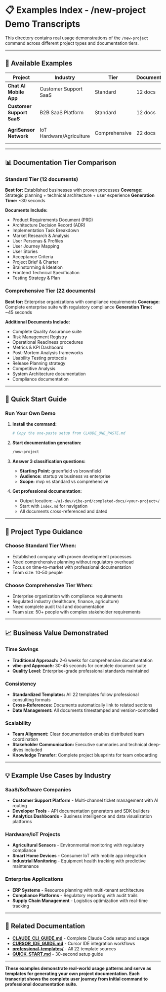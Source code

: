 # 📋 Examples Index - /new-project Demo Transcripts

This directory contains real usage demonstrations of the `/new-project` command across different project types and documentation tiers.

---

## 🎯 Available Examples

| Project | Industry | Tier | Documents | Complexity | Demo File |
|---------|----------|------|-----------|------------|-----------|
| **Chat AI Mobile App** | Customer Support SaaS | Standard | 12 docs | Business-focused | [demo-transcript.md](demo-transcript.md) |
| **Customer Support SaaS** | B2B SaaS Platform | Standard | 12 docs | Business-focused | [saas-webapp-demo.md](saas-webapp-demo.md) |
| **AgriSensor Network** | IoT Hardware/Agriculture | Comprehensive | 22 docs | Enterprise-grade | [iot-hardware-demo.md](iot-hardware-demo.md) |

---

## 📊 Documentation Tier Comparison

### **Standard Tier (12 documents)**
**Best for:** Established businesses with proven processes
**Coverage:** Strategic planning + technical architecture + user experience
**Generation Time:** ~30 seconds

**Documents Include:**
- Product Requirements Document (PRD)
- Architecture Decision Record (ADR)
- Implementation Task Breakdown
- Market Research & Analysis
- User Personas & Profiles
- User Journey Mapping
- User Stories
- Acceptance Criteria
- Project Brief & Charter
- Brainstorming & Ideation
- Frontend Technical Specification
- Testing Strategy & Plan

### **Comprehensive Tier (22 documents)**
**Best for:** Enterprise organizations with compliance requirements
**Coverage:** Complete enterprise suite with regulatory compliance
**Generation Time:** ~45 seconds

**Additional Documents Include:**
- Complete Quality Assurance suite
- Risk Management Registry
- Operational Readiness procedures
- Metrics & KPI Dashboard
- Post-Mortem Analysis frameworks
- Usability Testing protocols
- Release Planning strategy
- Competitive Analysis
- System Architecture documentation
- Compliance documentation

---

## 🚀 Quick Start Guide

### **Run Your Own Demo**

1. **Install the command:**
   ```bash
   # Copy the one-paste setup from CLAUDE_ONE_PASTE.md
   ```

2. **Start documentation generation:**
   ```bash
   /new-project
   ```

3. **Answer 3 classification questions:**
   - **Starting Point:** greenfield vs brownfield
   - **Audience:** startup vs business vs enterprise
   - **Scope:** mvp vs standard vs comprehensive

4. **Get professional documentation:**
   - Output location: `~/ai-dev/vibe-prd/completed-docs/<your-project>/`
   - Start with `index.md` for navigation
   - All documents cross-referenced and dated

---

## 🎯 Project Type Guidance

### **Choose Standard Tier When:**
- Established company with proven development processes
- Need comprehensive planning without regulatory overhead
- Focus on time-to-market with professional documentation
- Team size: 10-50 people

### **Choose Comprehensive Tier When:**
- Enterprise organization with compliance requirements
- Regulated industry (healthcare, finance, agriculture)
- Need complete audit trail and documentation
- Team size: 50+ people with complex stakeholder requirements

---

## 📈 Business Value Demonstrated

### **Time Savings**
- **Traditional Approach:** 2-6 weeks for comprehensive documentation
- **vibe-prd Approach:** 30-45 seconds for complete document suite
- **Quality Level:** Enterprise-grade professional standards maintained

### **Consistency**
- **Standardized Templates:** All 22 templates follow professional consulting formats
- **Cross-References:** Documents automatically link to related sections
- **Date Management:** All documents timestamped and version-controlled

### **Scalability**
- **Team Alignment:** Clear documentation enables distributed team coordination
- **Stakeholder Communication:** Executive summaries and technical deep-dives included
- **Knowledge Transfer:** Complete project blueprints for team onboarding

---

## 💡 Example Use Cases by Industry

### **SaaS/Software Companies**
- **Customer Support Platform** - Multi-channel ticket management with AI routing
- **Developer Tools** - API documentation generators and SDK builders
- **Analytics Dashboards** - Business intelligence and data visualization platforms

### **Hardware/IoT Projects**
- **Agricultural Sensors** - Environmental monitoring with regulatory compliance
- **Smart Home Devices** - Consumer IoT with mobile app integration
- **Industrial Monitoring** - Equipment health tracking with predictive maintenance

### **Enterprise Applications**
- **ERP Systems** - Resource planning with multi-tenant architecture
- **Compliance Platforms** - Regulatory reporting with audit trails
- **Supply Chain Management** - Logistics optimization with real-time tracking

---

## 🔗 Related Documentation

- **[CLAUDE_CLI_GUIDE.md](../CLAUDE_CLI_GUIDE.md)** - Complete Claude Code setup and usage
- **[CURSOR_IDE_GUIDE.md](../CURSOR_IDE_GUIDE.md)** - Cursor IDE integration workflows
- **[professional-templates/](../professional-templates/)** - All 22 template sources
- **[QUICK_START.md](../QUICK_START.md)** - 30-second setup guide

---

**These examples demonstrate real-world usage patterns and serve as templates for generating your own project documentation. Each transcript shows the complete user journey from initial command to professional documentation suite.**